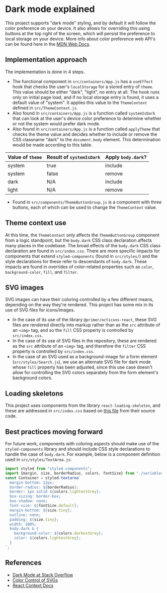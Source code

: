 # Dark mode explained

This project supports "dark mode" styling, and by default it will follow the color preference on your device. It also allows for overriding this using buttons at the top right of the screen, which will persist the preference to local storage on your device. More info about color preference web API's can be found here in the [MDN Web Docs](https://developer.mozilla.org/en-US/docs/Web/CSS/@media/prefers-color-scheme).

## Implementation approach

The implementation is done in 4 steps.
- The functional component in `src/containers/App.js` has a `useEffect` hook that checks the user's `localStorage` for a stored entry of `theme`.  This value should be either "dark", "light", no entry at all. The hook runs only on initial page load, and if no local storage entry is found, it uses a default value of "system". It applies this value to the `ThemeContext` defined in `src/ThemeContext.js`.
- Also found in `src/containers/App.js` is a function called `systemIsDark` that can look at the user's device color preference to determine whether or not the system would prefer dark mode.
- Also found in `src/containers/App.js` is a function called `applyTheme` that checks the theme value and decides whether to include or remove the CSS classname "dark" to the `document.body` element. This determination would be made according to this table.

| Value of `theme`  | Result of `systemIsDark` | Apply `body.dark`? |
| --- | --- | --- |
| system | true | include |
| system | false | remove |
| dark | N/A | include |
| light | N/A | remove |

- Found in `src/components/ThemeButtonGroup.js` is a component with three buttons, each of which can be used to change the `ThemeContext` value.

## Theme context use

At this time, the `ThemeContext` only affects the `ThemeButtonGroup` component from a logic standpoint, but the `body.dark` CSS class declaration affects many places in the codebase. The broad effects of the `body.dark` CSS class declaration are found in `src/index.css`.
There are more specific impacts for components that extend `styled-components` (found in `src/styles/`) and the style declarations for these refer to descendants of `body.dark`. These impacts are found in overrides of color-related properties such as `color`, `background-color`, `fill`, and `filter`.

## SVG images

SVG images can have their coloring controlled by a few different means, depending on the way they're rendered. This project has some mix in its use of SVG files for icons/images. 
- In the case of its use of the library `@primer/octicons-react`, these SVG files are rendered directly into markup rather than as the `src` attribute of an `<img>` tag, and so the `fill` CSS property is controlled by `src/index.css`.
- In the case of its use of SVG files in the repository, these are rendered as the `src` attribute of an `<img>` tag, and therefore the `filter` CSS property is controlled by `src/index.css`.
- In the case of an SVG used as a background-image for a form element (`src/styles/Search.js`), we use an alternate SVG file for dark mode whose `fill` property has been adjusted, since this use case doesn't allow for controlling the SVG colors separately from the form element's background colors.

## Loading skeletons

This project uses components from the library `react-loading-skeleton`, and these are addressed in `src/index.css` based on [this file](https://github.com/dvtng/react-loading-skeleton/blob/master/src/skeleton.js) from their source code.

## Best practices moving forward

For future work, components with coloring aspects should make use of the `styled-components` library and should include CSS style declarations to handle the case of `body.dark`. For example, below is a component definition used in `src/styles/TextArea.js`:

```js
import styled from "styled-components";
import {margin, size, borderRadius, colors, fontSize} from "./variables";
const Container = styled.textarea`
  margin-bottom: 12px;
  border-radius: ${borderRadius};
  border: 1px solid ${colors.lightestGrey};
  box-sizing: border-box;
  box-shadow: none;
  font-size: ${fontSize.default};
  margin-bottom: ${size.tiny};
  outline: none;
  padding: ${size.tiny};
  width: 100%;
  body.dark & {
    background-color: ${colors.darkestGrey};
    color: ${colors.lightestGrey};
  }
`;
```

## References

- [Dark Mode at Stack Overflow](https://stackoverflow.blog/2020/03/31/building-dark-mode-on-stack-overflow/)
- [Color Control of SVGs](https://medium.com/@union_io/swapping-fill-color-on-image-tag-svgs-using-css-filters-fa4818bf7ec6)
- [React Context Docs](https://reactjs.org/docs/context.html#consuming-multiple-contexts)
